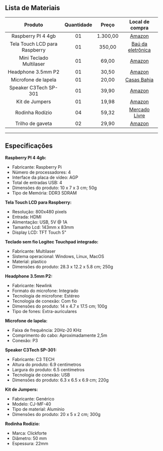 ## Lista de Materiais

Produto | Quantidade | Preço | Local de compra
:-----: | :-----: | :-----: | :-----:
Raspberry PI 4 4gb | 01 | 1.300,00 | [Amazon](https://www.amazon.com.br/Raspberry-Pi-Computer-Model-RAM/dp/B07TC2BK1X/ref=asc_df_B07TC2BK1X/?tag=googleshopp00-20&linkCode=df0&hvadid=379714766595&hvpos=&hvnetw=g&hvrand=11063959695783500838&hvpone=&hvptwo=&hvqmt=&hvdev=c&hvdvcmdl=&hvlocint=&hvlocphy=1001729&hvtargid=pla-818643320764&psc=1) |
Tela Touch LCD para Raspberry | 01 | 350,00 | [Baú da eletrônica](https://www.baudaeletronica.com.br/display-lcd-tft-touch-5-raspberry-pi.html) |
Mini Teclado Multilaser | 01 | 69,00 | [Amazon](https://www.amazon.com.br/Multilaser-TC153-Teclado-Comfort-Preto/dp/B074WGMF1Q/ref=asc_df_B074WGMF1Q/?tag=googleshopp00-20&linkCode=df0&hvadid=379713309507&hvpos=&hvnetw=g&hvrand=9776396848694902944&hvpone=&hvptwo=&hvqmt=&hvdev=c&hvdvcmdl=&hvlocint=&hvlocphy=1001729&hvtargid=pla-811347645313&th=1) |
Headphone 3.5mm P2 | 01 | 30,50 | [Amazon](https://www.amazon.com.br/Fone-Ouvido-Headset-Hs302-Newlink/dp/B0754CLHP1/ref=d_pd_sbs_sccl_2_7/131-0797966-0324922?pd_rd_w=Pnga2&content-id=amzn1.sym.d5ffa5eb-c14b-4098-a3c1-e33e4cc20b5c&pf_rd_p=d5ffa5eb-c14b-4098-a3c1-e33e4cc20b5c&pf_rd_r=SN12B4CAGKC4JB3RJ871&pd_rd_wg=meI0n&pd_rd_r=58a7fc36-860e-4bea-b1e2-35daff6e8c7a&pd_rd_i=B0754CLHP1&psc=1) |
Microfone de lapela | 01 | 20,00 | [Casas Bahia](https://www.casasbahia.com.br/microfone-de-lapela-celular-smartphone-profissional-stereo-1505842478/p/1505842478?utm_medium=Cpc&utm_source=google_freelisting&IdSku=1505842478&idLojista=12231&tipoLojista=3P) |
Speaker C3Tech SP-301 | 01 | 39,90 | [Amazon](https://www.amazon.com.br/Speaker-SP-301BK-C3TECH-Altos-Falantes-Computador/dp/B075XH82V8) |
Kit de Jumpers | 01 | 19,98 | [Amazon](https://www.amazon.com.br/Cabinho-Jumper-Macho-Unidades-Protoboard/dp/B09QCJ9P79/ref=asc_df_B09QCJ9P79/?tag=googleshopp00-20&linkCode=df0&hvadid=379738801152&hvpos=&hvnetw=g&hvrand=15412667090974180204&hvpone=&hvptwo=&hvqmt=&hvdev=c&hvdvcmdl=&hvlocint=&hvlocphy=1001729&hvtargid=pla-1659572705882&psc=1) |
Rodinha Rodízio | 04 | 59,32 | [Mercado Livre](https://produto.mercadolivre.com.br/MLB-2022154076-4-rodinha-rodizio-roda-reforcada-moveis-pesados-50mm-400kg-_JM?matt_tool=81686442&matt_word=&matt_source=google&matt_campaign_id=14302215513&matt_ad_group_id=134553699108&matt_match_type=&matt_network=g&matt_device=c&matt_creative=539425477675&matt_keyword=&matt_ad_position=&matt_ad_type=pla&matt_merchant_id=313125094&matt_product_id=MLB2022154076&matt_product_partition_id=1800928019913&matt_target_id=aud-1454065850347:pla-1800928019913&gclid=CjwKCAiAuOieBhAIEiwAgjCvcvx6XhjwMeOpjXPEXwEj1_Xw8eaOlmfPnSbLsYChLuAd-1PGg41bIhoC10MQAvD_BwE)
Trilho de gaveta | 02 | 29,90 | [Amazon](https://www.amazon.com.br/Corredi%C3%A7a-Telesc%C3%B3pica-Trilho-350mm-Gaveta/dp/B0949MBTKJ/ref=asc_df_B0949MBTKJ/?tag=googleshopp00-20&linkCode=df0&hvadid=389669530050&hvpos=&hvnetw=g&hvrand=17152566601696268179&hvpone=&hvptwo=&hvqmt=&hvdev=c&hvdvcmdl=&hvlocint=&hvlocphy=9100340&hvtargid=pla-1656367079017&psc=1)

***

## Especificações

**Raspberry PI 4 4gb:**
- Fabricante: Raspberry Pi
- Número de processadores: 4
- Interface da placa de vídeo: AGP
- Total de entradas USB: 4
- Dimensões do produto: 10 x 7 x 3 cm; 50g
- Tipo de Memória: DDR3 SDRAM

**Tela Touch LCD para Raspberry:**
- Resolução: 800x480 pixels
- Entrada: HDMI
- Alimentação: USB, 5V @ 1A
- Tamanho Lcd: 143mm x 83mm
- Display LCD: TFT Touch 5"

**Teclado sem fio Logitec Touchpad integrado:**
- Fabricante: Multilaser
- Sistema operacional: Windows, Linux, MacOS
- Material: plastico
- Dimensões do produto: 28.3 x 12.2 x 5.8 cm; 250g

**Headphone 3.5mm P2:**
- Fabricante: Newlink
- Formato do microfone: Integrado
- Tecnologia de microfone: Estéreo
- Tecnologia de conexão: Com fio
- Dimensões do produto: 14 x 4.7 x 17.5 cm; 100g
- Tipo de fones: Extra-auriculares

**Microfone de lapela:**
- Faixa de frequência: 20Hz-20 KHz
- Comprimento do cabo: Aproximadamente 2,5m
- Conexão: P3

**Speaker C3Tech SP-301:**
- Fabricante: C3 TECH
- Altura do produto: 6.9 centímetros
- Largura do produto: 6.5 centímetros
- Tecnologia de conexão: USB
- Dimensões do produto: 6.3 x 6.5 x 6.9 cm; 220g

**Kit de Jumpers:**
- Fabricante: Genérico
- Modelo: CJ-MF-40
- Tipo de material: Alumínio
- Dimensões do produto: 20 x 5 x 2 cm; 300g


**Rodinha Rodízio:**
- Marca: Clickforte
- Diâmetro: 50 mm
- Espessura: 22mm
